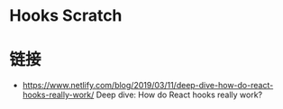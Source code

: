 # Hooks Scratch

# 链接

- https://www.netlify.com/blog/2019/03/11/deep-dive-how-do-react-hooks-really-work/ Deep dive: How do React hooks really work?
